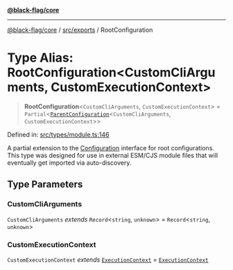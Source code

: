 [**@black-flag/core**](../../../README.md)

***

[@black-flag/core](../../../README.md) / [src/exports](../README.md) / RootConfiguration

# Type Alias: RootConfiguration\<CustomCliArguments, CustomExecutionContext\>

> **RootConfiguration**\<`CustomCliArguments`, `CustomExecutionContext`\> = `Partial`\<[`ParentConfiguration`](ParentConfiguration.md)\<`CustomCliArguments`, `CustomExecutionContext`\>\>

Defined in: [src/types/module.ts:146](https://github.com/Xunnamius/black-flag/blob/54f69b5502007e20a8937998cea6e285d5db6d7c/src/types/module.ts#L146)

A partial extension to the [Configuration](Configuration.md) interface for root
configurations. This type was designed for use in external ESM/CJS module
files that will eventually get imported via auto-discovery.

## Type Parameters

### CustomCliArguments

`CustomCliArguments` *extends* `Record`\<`string`, `unknown`\> = `Record`\<`string`, `unknown`\>

### CustomExecutionContext

`CustomExecutionContext` *extends* [`ExecutionContext`](../util/type-aliases/ExecutionContext.md) = [`ExecutionContext`](../util/type-aliases/ExecutionContext.md)
